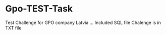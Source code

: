# Gpo-TEST-Task
Test Challenge for GPO company Latvia
...
Included SQL file
Chalenge is in TXT file
